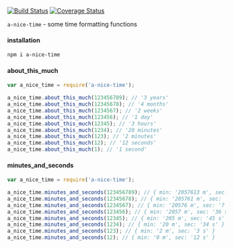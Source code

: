 [![Build Status](https://travis-ci.org/minond/a-nice-time.svg?branch=master)](https://travis-ci.org/minond/a-nice-time)
[![Coverage Status](https://coveralls.io/repos/minond/a-nice-time/badge.png)](https://coveralls.io/r/minond/a-nice-time)

`a-nice-time` - some time formatting functions

#### installation

```bash
npm i a-nice-time
```

#### about_this_much

```js
var a_nice_time = require('a-nice-time');

a_nice_time.about_this_much(123456789); // '3 years'
a_nice_time.about_this_much(12345678); // '4 months'
a_nice_time.about_this_much(1234567); // '2 weeks'
a_nice_time.about_this_much(123456); // '1 day'
a_nice_time.about_this_much(12345); // '3 hours'
a_nice_time.about_this_much(1234); // '20 minutes'
a_nice_time.about_this_much(123); // '2 minutes'
a_nice_time.about_this_much(12); // '12 seconds'
a_nice_time.about_this_much(1); // '1 second'
```

#### minutes_and_seconds

```js
var a_nice_time = require('a-nice-time');

a_nice_time.minutes_and_seconds(123456789); // { min: '2057613 m', sec: '9 s' }
a_nice_time.minutes_and_seconds(12345678); // { min: '205761 m', sec: '18 s' }
a_nice_time.minutes_and_seconds(1234567); // { min: '20576 m', sec: '7 s' }
a_nice_time.minutes_and_seconds(123456); // { min: '2057 m', sec: '36 s' }
a_nice_time.minutes_and_seconds(12345); // { min: '205 m', sec: '45 s' }
a_nice_time.minutes_and_seconds(1234); // { min: '20 m', sec: '34 s' }
a_nice_time.minutes_and_seconds(123); // { min: '2 m', sec: '3 s' }
a_nice_time.minutes_and_seconds(12); // { min: '0 m', sec: '12 s' }
```
